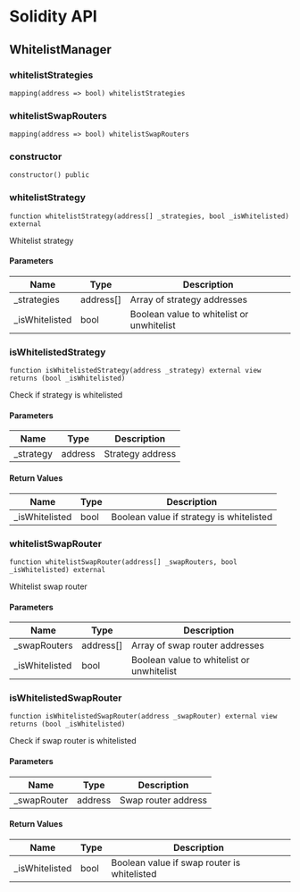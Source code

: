 # Solidity API

## WhitelistManager

### whitelistStrategies

```solidity
mapping(address => bool) whitelistStrategies
```

### whitelistSwapRouters

```solidity
mapping(address => bool) whitelistSwapRouters
```

### constructor

```solidity
constructor() public
```

### whitelistStrategy

```solidity
function whitelistStrategy(address[] _strategies, bool _isWhitelisted) external
```

Whitelist strategy

#### Parameters

| Name            | Type      | Description                               |
| --------------- | --------- | ----------------------------------------- |
| \_strategies    | address[] | Array of strategy addresses               |
| \_isWhitelisted | bool      | Boolean value to whitelist or unwhitelist |

### isWhitelistedStrategy

```solidity
function isWhitelistedStrategy(address _strategy) external view returns (bool _isWhitelisted)
```

Check if strategy is whitelisted

#### Parameters

| Name       | Type    | Description      |
| ---------- | ------- | ---------------- |
| \_strategy | address | Strategy address |

#### Return Values

| Name            | Type | Description                              |
| --------------- | ---- | ---------------------------------------- |
| \_isWhitelisted | bool | Boolean value if strategy is whitelisted |

### whitelistSwapRouter

```solidity
function whitelistSwapRouter(address[] _swapRouters, bool _isWhitelisted) external
```

Whitelist swap router

#### Parameters

| Name            | Type      | Description                               |
| --------------- | --------- | ----------------------------------------- |
| \_swapRouters   | address[] | Array of swap router addresses            |
| \_isWhitelisted | bool      | Boolean value to whitelist or unwhitelist |

### isWhitelistedSwapRouter

```solidity
function isWhitelistedSwapRouter(address _swapRouter) external view returns (bool _isWhitelisted)
```

Check if swap router is whitelisted

#### Parameters

| Name         | Type    | Description         |
| ------------ | ------- | ------------------- |
| \_swapRouter | address | Swap router address |

#### Return Values

| Name            | Type | Description                                 |
| --------------- | ---- | ------------------------------------------- |
| \_isWhitelisted | bool | Boolean value if swap router is whitelisted |
